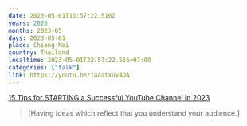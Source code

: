 ```yaml
---
date: 2023-05-01T15:57:22.516Z
years: 2023
months: 2023-05
days: 2023-05-01
place: Chiang Mai
country: Thailand
localtime: 2023-05-01T22:57:22.516+07:00
categories: ["talk"]
link: https://youtu.be/iaaatxUv4DA
---
```

[15 Tips for STARTING a Successful YouTube Channel in 2023](https://youtu.be/iaaatxUv4DA)

> [Having Ideas which reflect that you understand your audience.]
